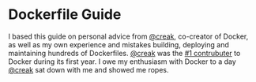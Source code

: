 # Dockerfile Guide

I based this guide on personal advice from [@creak](https://github.com/creack), co-creator of Docker, as well as my own
experience and mistakes building, deploying and maintaining hundreds of Dockerfiles. [@creak](https://github.com/creack)
was the [#1 contrubuter](https://github.com/moby/moby/graphs/contributors?from=2013-01-13&to=2014-01-31&type=c) to Docker
during its first year. I owe my enthusiasm with Docker to a day [@creak](https://github.com/creack) sat down with me and
showed me ropes.
